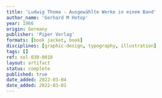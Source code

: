 ```yaml
---
title: 'Ludwig Thoma - Ausgewählte Werke in einem Band'
author_name: 'Gerhard M Hotop'
year: 1966
origin: Germany
publisher: 'Piper Verlag'
formats: [book jacket, book]
disciplines: [graphic-design, typography, illustration]
tags: []
ref: sol-030-0018
layout: artifact
status: complete
published: true
date_added: 2022-03-04
date_added: 2022-03-01
---
```

